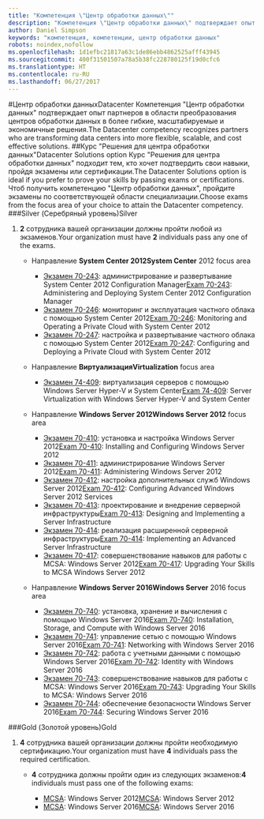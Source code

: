 ```yaml
---
title: "Компетенция \"Центр обработки данных\""
description: "Компетенция \"Центр обработки данных\" подтверждает опыт партнеров в области преобразования центров обработки данных в более гибкие, масштабируемые и экономичные решения."
author: Daniel Simpson
keywords: "компетенция, компетенции, центр обработки данных"
robots: noindex,nofollow
ms.openlocfilehash: 1d1efbc21817a63c1de86ebb4862525afff43945
ms.sourcegitcommit: 400f31501507a78a5b38fc228780125f19d0cfc6
ms.translationtype: HT
ms.contentlocale: ru-RU
ms.lasthandoff: 06/27/2017
---
```

#<a name="datacenter"></a><span data-ttu-id="5e738-104">Центр обработки данных</span><span class="sxs-lookup"><span data-stu-id="5e738-104">Datacenter</span></span>
<span data-ttu-id="5e738-105">Компетенция "Центр обработки данных" подтверждает опыт партнеров в области преобразования центров обработки данных в более гибкие, масштабируемые и экономичные решения.</span><span class="sxs-lookup"><span data-stu-id="5e738-105">The Datacenter competency recognizes partners who are transforming data centers into more flexible, scalable, and cost effective solutions.</span></span>
##<a name="datacenter-solutions-option"></a><span data-ttu-id="5e738-106">Курс "Решения для центра обработки данных"</span><span class="sxs-lookup"><span data-stu-id="5e738-106">Datacenter Solutions option</span></span>
<span data-ttu-id="5e738-107">Курс "Решения для центра обработки данных" подходит тем, кто хочет подтвердить свои навыки, пройдя экзамены или сертификации.</span><span class="sxs-lookup"><span data-stu-id="5e738-107">The Datacenter Solutions option is ideal if you prefer to prove your skills by passing exams or certifications.</span></span> <span data-ttu-id="5e738-108">Чтоб получить компетенцию "Центр обработки данных", пройдите экзамены по соответствующей области специализации.</span><span class="sxs-lookup"><span data-stu-id="5e738-108">Choose exams from the focus area of your choice to attain the Datacenter competency.</span></span>
###<a name="silver"></a><span data-ttu-id="5e738-109">Silver (Серебряный уровень)</span><span class="sxs-lookup"><span data-stu-id="5e738-109">Silver</span></span>
1. <span data-ttu-id="5e738-110">**2** сотрудника вашей организации должны пройти любой из экзаменов.</span><span class="sxs-lookup"><span data-stu-id="5e738-110">Your organization must have **2** individuals pass any one of the exams.</span></span>

    - <span data-ttu-id="5e738-111">Направление **System Center 2012**</span><span class="sxs-lookup"><span data-stu-id="5e738-111">**System Center** 2012 focus area</span></span>

        - <span data-ttu-id="5e738-112">[Экзамен 70-243](https://www.microsoft.com/en-us/learning/exam-70-243.aspx): администрирование и развертывание System Center 2012 Configuration Manager</span><span class="sxs-lookup"><span data-stu-id="5e738-112">[Exam 70-243](https://www.microsoft.com/en-us/learning/exam-70-243.aspx): Administering and Deploying System Center 2012 Configuration Manager</span></span>
        - <span data-ttu-id="5e738-113">[Экзамен 70-246](https://www.microsoft.com/en-us/learning/exam-70-246.aspx): мониторинг и эксплуатация частного облака с помощью System Center 2012</span><span class="sxs-lookup"><span data-stu-id="5e738-113">[Exam 70-246](https://www.microsoft.com/en-us/learning/exam-70-246.aspx): Monitoring and Operating a Private Cloud with System Center 2012</span></span>
        - <span data-ttu-id="5e738-114">[Экзамен 70-247](https://www.microsoft.com/en-us/learning/exam-70-247.aspx): настройка и развертывание частного облака с помощью System Center 2012</span><span class="sxs-lookup"><span data-stu-id="5e738-114">[Exam 70-247](https://www.microsoft.com/en-us/learning/exam-70-247.aspx): Configuring and Deploying a Private Cloud with System Center 2012</span></span>

    - <span data-ttu-id="5e738-115">Направление **Виртуализация**</span><span class="sxs-lookup"><span data-stu-id="5e738-115">**Virtualization** focus area</span></span>

        - <span data-ttu-id="5e738-116">[Экзамен 74-409](https://www.microsoft.com/en-us/learning/exam-74-409.aspx): виртуализация серверов с помощью Windows Server Hyper-V и System Center</span><span class="sxs-lookup"><span data-stu-id="5e738-116">[Exam 74-409](https://www.microsoft.com/en-us/learning/exam-74-409.aspx): Server Virtualization with Windows Server Hyper-V and System Center</span></span>

    - <span data-ttu-id="5e738-117">Направление **Windows Server 2012**</span><span class="sxs-lookup"><span data-stu-id="5e738-117">**Windows Server 2012** focus area</span></span>

        - <span data-ttu-id="5e738-118">[Экзамен 70-410](https://www.microsoft.com/en-us/learning/exam-70-410.aspx): установка и настройка Windows Server 2012</span><span class="sxs-lookup"><span data-stu-id="5e738-118">[Exam 70-410](https://www.microsoft.com/en-us/learning/exam-70-410.aspx): Installing and Configuring Windows Server 2012</span></span>
        - <span data-ttu-id="5e738-119">[Экзамен 70-411](https://www.microsoft.com/en-us/learning/exam-70-411.aspx): администрирование Windows Server 2012</span><span class="sxs-lookup"><span data-stu-id="5e738-119">[Exam 70-411](https://www.microsoft.com/en-us/learning/exam-70-411.aspx): Administering Windows Server 2012</span></span>
        - <span data-ttu-id="5e738-120">[Экзамен 70-412](https://www.microsoft.com/en-us/learning/exam-70-412.aspx): настройка дополнительных служб Windows Server 2012</span><span class="sxs-lookup"><span data-stu-id="5e738-120">[Exam 70-412](https://www.microsoft.com/en-us/learning/exam-70-412.aspx): Configuring Advanced Windows Server 2012 Services</span></span>
        - <span data-ttu-id="5e738-121">[Экзамен 70-413](https://www.microsoft.com/en-us/learning/exam-70-413.aspx): проектирование и внедрение серверной инфраструктуры</span><span class="sxs-lookup"><span data-stu-id="5e738-121">[Exam 70-413](https://www.microsoft.com/en-us/learning/exam-70-413.aspx): Designing and Implementing a Server Infrastructure</span></span>
        - <span data-ttu-id="5e738-122">[Экзамен 70-414](https://www.microsoft.com/en-us/learning/exam-70-414.aspx): реализация расширенной серверной инфраструктуры</span><span class="sxs-lookup"><span data-stu-id="5e738-122">[Exam 70-414](https://www.microsoft.com/en-us/learning/exam-70-414.aspx): Implementing an Advanced Server Infrastructure</span></span>
        - <span data-ttu-id="5e738-123">[Экзамен 70-417](https://www.microsoft.com/en-us/learning/exam-70-417.aspx): совершенствование навыков для работы с MCSA: Windows Server 2012</span><span class="sxs-lookup"><span data-stu-id="5e738-123">[Exam 70-417](https://www.microsoft.com/en-us/learning/exam-70-417.aspx): Upgrading Your Skills to MCSA Windows Server 2012</span></span>

    - <span data-ttu-id="5e738-124">Направление **Windows Server 2016**</span><span class="sxs-lookup"><span data-stu-id="5e738-124">**Windows Server** 2016 focus area</span></span>
        - <span data-ttu-id="5e738-125">[Экзамен 70-740](https://www.microsoft.com/en-us/learning/exam-70-740.aspx): установка, хранение и вычисления с помощью Windows Server 2016</span><span class="sxs-lookup"><span data-stu-id="5e738-125">[Exam 70-740](https://www.microsoft.com/en-us/learning/exam-70-740.aspx): Installation, Storage, and Compute with Windows Server 2016</span></span>
        - <span data-ttu-id="5e738-126">[Экзамен 70-741](https://www.microsoft.com/en-us/learning/exam-70-741.aspx): управление сетью с помощью Windows Server 2016</span><span class="sxs-lookup"><span data-stu-id="5e738-126">[Exam 70-741](https://www.microsoft.com/en-us/learning/exam-70-741.aspx): Networking with Windows Server 2016</span></span>
        - <span data-ttu-id="5e738-127">[Экзамен 70-742](https://www.microsoft.com/en-us/learning/exam-70-742.aspx): работа с учетными данными с помощью Windows Server 2016</span><span class="sxs-lookup"><span data-stu-id="5e738-127">[Exam 70-742](https://www.microsoft.com/en-us/learning/exam-70-742.aspx): Identity with Windows Server 2016</span></span>
        - <span data-ttu-id="5e738-128">[Экзамен 70-743](https://www.microsoft.com/en-us/learning/exam-70-743.aspx): совершенствование навыков для работы с MCSA: Windows Server 2016</span><span class="sxs-lookup"><span data-stu-id="5e738-128">[Exam 70-743](https://www.microsoft.com/en-us/learning/exam-70-743.aspx): Upgrading Your Skills to MCSA: Windows Server 2016</span></span>
        - <span data-ttu-id="5e738-129">[Экзамен 70-744](https://www.microsoft.com/en-us/learning/exam-70-744.aspx): обеспечение безопасности Windows Server 2016</span><span class="sxs-lookup"><span data-stu-id="5e738-129">[Exam 70-744](https://www.microsoft.com/en-us/learning/exam-70-744.aspx): Securing Windows Server 2016</span></span>

###<a name="gold"></a><span data-ttu-id="5e738-130">Gold (Золотой уровень)</span><span class="sxs-lookup"><span data-stu-id="5e738-130">Gold</span></span>
1. <span data-ttu-id="5e738-131">**4** сотрудника вашей организации должны пройти необходимую сертификацию.</span><span class="sxs-lookup"><span data-stu-id="5e738-131">Your organization must have **4** individuals pass the required certification.</span></span>

    - <span data-ttu-id="5e738-132">**4** сотрудника должны пройти один из следующих экзаменов:</span><span class="sxs-lookup"><span data-stu-id="5e738-132">**4** individuals must pass one of the following exams:</span></span>

        - <span data-ttu-id="5e738-133">[MCSA](https://www.microsoft.com/en-us/learning/mcsa-windows-server-certification.aspx): Windows Server 2012</span><span class="sxs-lookup"><span data-stu-id="5e738-133">[MCSA](https://www.microsoft.com/en-us/learning/mcsa-windows-server-certification.aspx): Windows Server 2012</span></span>
        - <span data-ttu-id="5e738-134">[MCSA](https://www.microsoft.com/en-us/learning/mcsa-windows-server-2016-certification.aspx): Windows Server 2016</span><span class="sxs-lookup"><span data-stu-id="5e738-134">[MCSA](https://www.microsoft.com/en-us/learning/mcsa-windows-server-2016-certification.aspx): Windows Server 2016</span></span>
